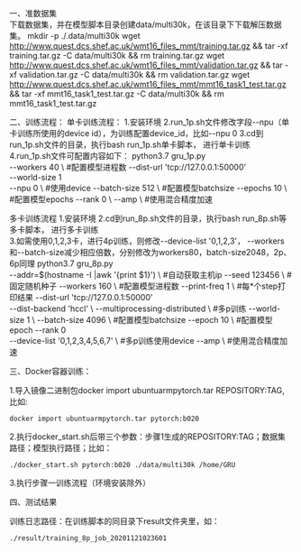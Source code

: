 一、准数据集<br>
下载数据集，并在模型脚本目录创建data/multi30k，在该目录下下载解压数据集。
mkdir -p ./.data/multi30k
wget http://www.quest.dcs.shef.ac.uk/wmt16_files_mmt/training.tar.gz &&  tar -xf training.tar.gz -C data/multi30k && rm training.tar.gz
wget http://www.quest.dcs.shef.ac.uk/wmt16_files_mmt/validation.tar.gz && tar -xf validation.tar.gz -C data/multi30k && rm validation.tar.gz
wget http://www.quest.dcs.shef.ac.uk/wmt16_files_mmt/mmt16_task1_test.tar.gz && tar -xf mmt16_task1_test.tar.gz -C data/multi30k && rm mmt16_task1_test.tar.gz

二、训练流程：
单卡训练流程：
	1.安装环境
	2.run_1p.sh文件修改字段--npu（单卡训练所使用的device id），为训练配置device_id，比如--npu 0
	3.cd到run_1p.sh文件的目录，执行bash run_1p.sh单卡脚本， 进行单卡训练
	4.run_1p.sh文件可配置内容如下：
        python3.7 gru_1p.py \
            --workers 40 \  #配置模型进程数
            --dist-url 'tcp://127.0.0.1:50000' \
            --world-size 1 \
            --npu 0 \   #使用device 
            --batch-size 512 \ #配置模型batchsize
            --epochs 10 \  #配置模型epochs
            --rank 0 \ 
            --amp \   #使用混合精度加速
    
多卡训练流程
	1.安装环境
	2.cd到run_8p.sh文件的目录，执行bash run_8p.sh等多卡脚本， 进行多卡训练	
	3.如需使用0,1,2,3卡，进行4p训练，则修改--device-list '0,1,2,3'，
	--workers和--batch-size减少相应倍数，分别修改为workers80，batch-size2048，2p、6p同理
        python3.7 gru_8p.py \
            --addr=$(hostname -I |awk '{print $1}') \ #自动获取主机ip
            --seed 123456 \ #固定随机种子
            --workers 160 \ #配置模型进程数
            --print-freq 1 \ #每*个step打印结果
            --dist-url 'tcp://127.0.0.1:50000' \
            --dist-backend 'hccl' \ 
            --multiprocessing-distributed \ #多p训练
            --world-size 1 \ 
            --batch-size 4096 \  #配置模型batchsize
            --epoch 10 \ #配置模型epoch
            --rank 0 \
            --device-list '0,1,2,3,4,5,6,7' \ #多p训练使用device
            --amp \  #使用混合精度加速
    	
三、Docker容器训练：

1.导入镜像二进制包docker import ubuntuarmpytorch.tar REPOSITORY:TAG, 比如:

    docker import ubuntuarmpytorch.tar pytorch:b020
2.执行docker_start.sh后带三个参数：步骤1生成的REPOSITORY:TAG；数据集路径；模型执行路径；比如：

    ./docker_start.sh pytorch:b020 ./data/multi30k /home/GRU
3.执行步骤一训练流程（环境安装除外）

四、测试结果

训练日志路径：在训练脚本的同目录下result文件夹里，如：

    ./result/training_8p_job_20201121023601